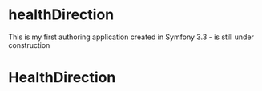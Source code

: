 healthDirection
===============

This is my first authoring application created in Symfony 3.3 - is still under construction
# HealthDirection
